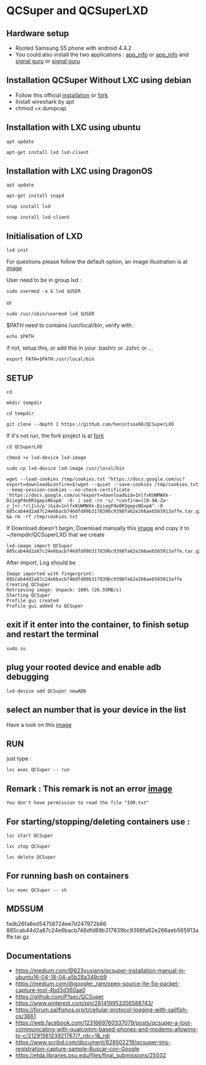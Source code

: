 # QCSuper and QCSuperLXD
## Hardware setup
* Rooted Samsung S5 phone with android 4.4.2
* You could also install the two applications : [app_info](https://apkpure.com/fr/phone-info-%E2%98%85sam%E2%98%85/org.vndnguyen.phoneinfo/download#google_vignette)  or [app_info](https://github.com/SitrakaResearchAndPOC/QCSuper/blob/main/Phone%20INFO%20%E2%98%85SAM%E2%98%85_3.8.5_Apkpure.apk) and [signal guru](https://m.apkpure.com/network-signal-guru/com.qtrun.QuickTest/download/4.1.1#google_vignette) or [signal guru]((https://github.com/SitrakaResearchAndPOC/QCSuper/blob/main/Network%20Signal%20Guru_4.1.1_Apkpure.apk))
  
## Installation QCSuper Without LXC using debian
* Follow this official [installation](https://github.com/P1sec/QCSuper) or [fork](https://github.com/SitrakaResearchAndPOC/fork_QCSuper)
* Install wireshark by apt
* chmod +x dumpcap

## Installation with LXC  using ubuntu
```
apt update
```
```
apt-get install lxd lxd-client
```


## Installation with LXC  using DragonOS
```
apt update
```
```
apt-get install snapd  
```
```
snap install lxd  
```

```
snap install lxd-client  
```

## Initialisation of LXD
```
lxd init  
```
For questions please follow the default option, an image illustration is at [image](https://github.com/SitrakaResearchAndPOC/QCSuper/blob/main/screen.jpg) 
  
User need to be in group lxd :
```
sudo usermod -a G lxd $USER  
```
or  
```
sudo /usr/sbin/usermod lxd $USER  
```

$PATH need to contains /usr/local/bin, verify with :  
```
echo $PATH  
```

if not, setup this, or add this in your .bashrc or .zshrc or ...  

```
export PATH=$PATH:/usr/local/bin  
```


## SETUP
```
cd
```
``` 
mkdir tempdir  
```
```
cd tempdir  
```
```
git clone --depth 1 https://github.com/henintsoa98/QCSuperLXD  
```
If it's not run, the fork project is at [fork](https://github.com/SitrakaResearchAndPOC/fork_QCSuperLXD)
```
cd QCSuperLXD  
```
```
chmod +x lxd-device lxd-image  
```
```
sudo cp lxd-device lxd-image /usr/local/bin
```
```
wget --load-cookies /tmp/cookies.txt "https://docs.google.com/uc?export=download&confirm=$(wget --quiet --save-cookies /tmp/cookies.txt --keep-session-cookies --no-check-certificate 'https://docs.google.com/uc?export=download&id=1nlfxKUWMWXk-DziegP4e8R3gepsNGxpA' -O- | sed -rn 's/.*confirm=([0-9A-Za-z_]+).*/\1\n/p')&id=1nlfxKUWMWXk-DziegP4e8R3gepsNGxpA" -O 885cab44d2a87c24e6bacb746dfd89b317839bc9398fa62e266aeb565913affe.tar.gz   && rm -rf /tmp/cookies.txt  
```

If Download doesn't begin;
Download manually this [image](https://drive.google.com/file/d/1nlfxKUWMWXk-DziegP4e8R3gepsNGxpA/view?usp=sharing) and copy it to ~/tempdir/QCSuperLXD  that we create
```
lxd-image import QCSuper 885cab44d2a87c24e6bacb746dfd89b317839bc9398fa62e266aeb565913affe.tar.gz  
```
After import, Log should be 
```
Image imported with fingerprint: 885cab44d2a87c24e6bacb746dfd89b317839bc9398fa62e266aeb565913affe
Creating QCSuper
Retrieving image: Unpack: 100% (26.55MB/s)
Starting QCSuper                           
Profile gui created            
Profile gui added to QCSuper
```
## exit if it enter into the container, to finish setup and restart the terminal
```
sudo su
```

## plug your rooted device and enable adb debugging
```
lxd-device add QCSuper newADB
```
## select an number that is your device in the list
Have a look on this [image](https://github.com/SitrakaResearchAndPOC/QCSuper/blob/main/screen2.jpg)

## RUN
just type :  
```
lxc exec QCSuper -- run
```
## Remark : This remark is not an error [image](https://github.com/SitrakaResearchAndPOC/QCSuper/blob/main/screen3.jpg)
```
You don't have permission to read the file "IOR.txt"
```
## For starting/stopping/deleting containers use : 
```
lxc start QCSuper
```
```
lxc stop QCSuper
```
```
lxc delete QCSuper
```
## For running bash on containers
```
lxc exec QCSuper -- sh
```
## MD5SUM
fadb26fa8ed54758724ee7d247972b86     885cab44d2a87c24e6bacb746dfd89b317839bc9398fa62e266aeb565913affe.tar.gz

## Documentations
* https://medium.com/@623yuxiang/qcsuper-installation-manual-in-ubuntu16-04-18-04-a5b28a349cb9
* https://medium.com/@googler_ram/open-source-lte-5g-packet-capture-tool-4bd3d360aa0
* https://github.com/P1sec/QCSuper
* https://www.pinterest.com/pin/261419953356588743/
* https://forum.sailfishos.org/t/cellular-protocol-logging-with-sailfish-os/3661
* https://web.facebook.com/1231669760337079/posts/qcsuper-a-tool-communicating-with-qualcomm-based-phones-and-modems-allowing-to-c/2129156123921767/?_rdc=1&_rdr
* https://www.scribd.com/document/628502219/qcsuper-ims-registration-capture-sample-Buscar-con-Google
* https://etda.libraries.psu.edu/files/final_submissions/25032
